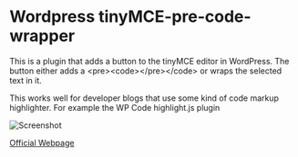 # Wordpress tinyMCE-pre-code-wrapper
This is a plugin that adds a button to the tinyMCE editor in WordPress. The button either adds a &lt;pre&gt;&lt;code&gt;&lt;/pre&gt;&lt;/code&gt; or wraps the selected text in it.

This works well for developer blogs that use some kind of code markup highlighter. For example the WP Code highlight.js plugin

![Screenshot](https://github.com/crilleengvall/Wordpress-tinyMCE-pre-code-wrapper/blob/gh-pages/images/Wordpress-tinyMCE-Pre-code-wrapper-screenshot.png?raw=true)

[Official Webpage](https://crilleengvall.github.io/Wordpress-tinyMCE-pre-code-wrapper/)
